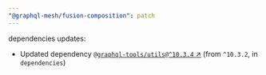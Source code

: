 ```yaml
---
"@graphql-mesh/fusion-composition": patch
---
```

dependencies updates:
  - Updated dependency [`@graphql-tools/utils@^10.3.4` ↗︎](https://www.npmjs.com/package/@graphql-tools/utils/v/10.3.4) (from `^10.3.2`, in `dependencies`)
